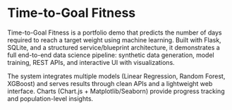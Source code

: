 # Time-to-Goal Fitness

Time-to-Goal Fitness is a portfolio demo that predicts the number of days required to reach a target weight using machine learning. Built with Flask, SQLite, and a structured service/blueprint architecture, it demonstrates a full end-to-end data science pipeline: synthetic data generation, model training, REST APIs, and interactive UI with visualizations.

The system integrates multiple models (Linear Regression, Random Forest, XGBoost) and serves results through clean APIs and a lightweight web interface. Charts (Chart.js + Matplotlib/Seaborn) provide progress tracking and population-level insights.
